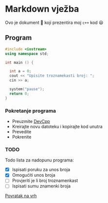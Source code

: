 # Markdown vježba

Ovo je dokument :memo: koji prezentira moj ```c++``` kod :smiley:

## Program

```cpp
#include <iostream>
using namespace std;

int main () {

  int a = 0;
  cout << "Upisite troznamekasti broj: ";
  cin >> a;

  system("pause");
  return 0;
}

```
### Pokretanje programa

- Preuzmite [DevCpp](https://sourceforge.net/projects/orwelldevcpp/)
- Kreirajte novu datoteku i kopirajte kod unutra
- Prevedite
- Pokrenite


### TODO

Todo lista za nadopunu programa:
- [x] Ispisati poruku za unos broja
- [x] Omogućiti unos broja
- [ ] Provjeriti je li broj troznamenkast
- [ ] Ispisati sumu znamenki broja

[Povratak na vrh](#Markdown-vježba)
